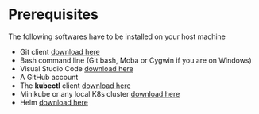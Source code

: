 # Prerequisites

The following softwares have to be installed on your host machine

- Git client [download here](https://git-scm.com/downloads)
- Bash command line (Git bash, Moba or Cygwin if you are on Windows)
- Visual Studio Code [download here](https://code.visualstudio.com)
- A GitHub account
- The **kubectl** client [download here](https://kubernetes.io/docs/tasks/tools/)
- Minikube or any local K8s cluster [download here](https://minikube.sigs.k8s.io/docs/start/)
- Helm [download here](https://helm.sh/docs/intro/install/)